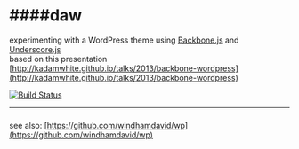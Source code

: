 ####daw
===  

experimenting with a WordPress theme using [Backbone.js](https://github.com/jashkenas/backbone) and [Underscore.js](https://github.com/jashkenas/underscore)    
based on this presentation [http://kadamwhite.github.io/talks/2013/backbone-wordpress](http://kadamwhite.github.io/talks/2013/backbone-wordpress)  

[![Build Status](https://travis-ci.org/windhamdavid/daw.png?branch=master)](https://travis-ci.org/windhamdavid/daw)


***

##### 
see also: [https://github.com/windhamdavid/wp](https://github.com/windhamdavid/wp)